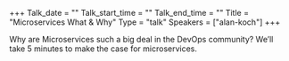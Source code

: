 +++
Talk_date = ""
Talk_start_time = ""
Talk_end_time = ""
Title = "Microservices What & Why"
Type = "talk"
Speakers = ["alan-koch"]
+++

Why are Microservices such a big deal in the DevOps community?  We’ll take 5 minutes to make the case for microservices.